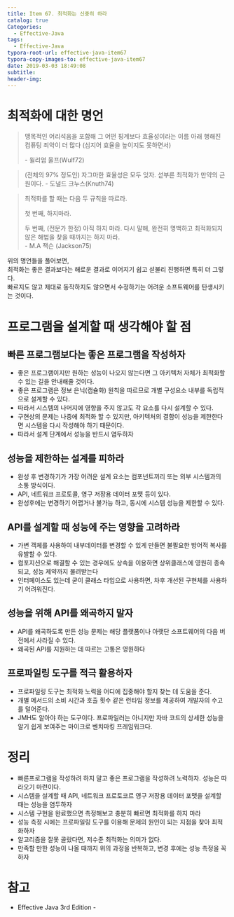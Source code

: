 ```yaml
---
title: Item 67. 최적화는 신중히 하라
catalog: true
Categories:
  - Effective-Java
tags:
  - Effective-Java
typora-root-url: effective-java-item67
typora-copy-images-to: effective-java-item67
date: 2019-03-03 18:49:08
subtitle:
header-img:
---
```


# 최적화에 대한 명언

> 맹목적인 어리석음을 포함해 그 어떤 핑계보다 효율성이라는 이름 아래 행해진 컴퓨팅 죄악이 더 많다 (심지어 효율을 높이지도 못하면서)
>
> \- 윌리엄 울프(Wulf72)

> (전체의 97% 정도인) 자그마한 효율성은 모두 잊자. 섣부른 최적화가 만약의 근원이다. \- 도널드 크누스(Knuth74)

> 최적화를 할 때는 다음 두 규칙을 따르라.
>
> 첫 번째, 하지마라.
>
> 두 번째, (전문가 한정) 아직 하지 마라. 다시 말해, 완전히 명백하고 최적화되지 않은 해법을 찾을 때까지는 하지 마라.  
> \- M.A 잭슨 (Jackson75)



위의 명언들을 풀어보면,   
최적화는 좋은 결과보다는 해로운 결과로 이어지기 쉽고 섣불리 진행하면 특히 더 그렇다.  
빠르지도 않고 제대로 동작하지도 않으면서 수정하기는 어려운 소프트웨어를 탄생시키는 것이다.



# 프로그램을 설계할 때 생각해야 할 점

## 빠른 프로그램보다는 좋은 프로그램을 작성하자

* 좋은 프로그램이지만 원하는 성능이 나오지 않는다면 그 아키텍처 자체가 최적화할 수 있는 길을 안내해줄 것이다.
* 좋은 프로그램은 정보 은닉(캡슐화) 원칙을 따르므로 개별 구성요소 내부를 독립적으로 설계할 수 있다.
* 따라서 시스템의 나머지에 영향을 주지 않고도 각 요소를 다시 설계할 수 있다.
* 구현상의 문제는 나중에 최적화 할 수 있지만, 아키텍처의 결함이 성능을 제한한다면 시스템을 다시 작성해야 하기 때문이다.
* 따라서 설계 단계에서 성능을 반드시 염두하자



## 성능을 제한하는 설계를 피하라

* 완성 후 변경하기가 가장 어려운 설계 요소는 컴포넌트끼리 또는 외부 시스템과의 소통 방식이다.
* API, 네트워크 프로토콜, 영구 저장용 데이터 포맷 등이 있다.
* 완성후에는 변경하기 어렵거나 불가능 하고, 동시에 시스템 성능을 제한할 수 있다.



## API를 설계할 때 성능에 주는 영향을 고려하라

* 가변 객체를 사용하여 내부데이터를 변경할 수 있게 만들면 불필요한 방어적 복사를 유발할 수 있다.
* 컴포지션으로 해결할 수 있는 경우에도 상속을 이용하면 상위클래스에 영원히 종속되고, 성능 제약까지 물려받는다
* 인터페이스도 있는데 굳이 클래스 타입으로 사용하면, 차후 개선된 구현체를 사용하기 어려워진다.



## 성능을 위해 API를 왜곡하지 말자

* API를 왜곡하도록 만든 성능 문제는 해당 플랫폼이나 아랫단 소프트웨어의 다음 버전에서 사라질 수 있다.
* 왜곡된 API를 지원하는 데 따르는 고통은 영원하다



## 프로파일링 도구를 적극 활용하자

* 프로파일링 도구는 최적화 노력을 어디에 집중해야 할지 찾는 데 도움을 준다.
* 개별 메서드의 소비 시간과 호출 횟수 같은 런타임 정보를 제공하여 개발자의 수고를 덜어준다.
* JMH도 알아야 하는 도구이다.  프로파일러는 아니지만 자바 코드의 상세한 성능을 알기 쉽게 보여주는 마이크로 벤치마킹 프레임워크다.



# 정리

* 빠른프로그램을 작성하려 하지 말고 좋은 프로그램을 작성하려 노력하자. 성능은 따라오기 마련이다.
* 시스템을 설계할 때 API, 네트워크 프로토코르 영구 저장용 데이터 포맷을 설계할 때는 성능을 염두하자
* 시스템 구현을 완료했으면 측정해보고 충분히 빠르면 최적화를 하지 마라
* 성능 측정 시에는 프로파일링 도구를 이용해 문제의 원인이 되는 지점을 찾아 최적화하자
* 알고리즘을 잘못 골랐다면, 저수준 최적화는 의미가 없다. 
* 만족할 만한 성능이 나올 때까지 위의 과정을 반복하고, 변경 후에는 성능 측정을 꼭하자



# 참고

* Effective Java 3rd Edition - 